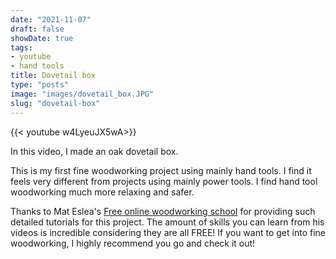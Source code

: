 ```yaml
---
date: "2021-11-07"
draft: false
showDate: true
tags:
- youtube
- hand tools
title: Dovetail box
type: "posts"
image: "images/dovetail_box.JPG"
slug: "dovetail-box"
---
```


{{< youtube w4LyeuJX5wA>}}

In this video, I made an oak dovetail box.

This is my first fine woodworking project using mainly hand tools. I find it feels very different from projects using mainly power tools. I find hand tool woodworking much more relaxing and safer.

Thanks to Mat Eslea's [Free online woodworking school](https://freeonlinewoodworkingschool.com/) for providing such detailed tutorials for this project. The amount of skills you can learn from his videos is incredible considering they are all FREE! If you want to get into fine woodworking, I highly recommend you go and check it out!

